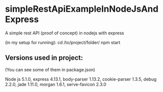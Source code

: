 # simpleRestApiExampleInNodeJsAndExpress

A simple rest API (proof of concept) in nodejs
with express

(in my setup for running):
cd /to/project/folder/
npm start

## Versions used in project:
(You can see some of them in package.json)

Node js 5.1.0, 
express 4.13.1, 
body-parser 1.13.2, 
cookie-parser 1.3.5, 
debug 2.2.0, 
jade 1.11.0, 
morgan 1.6.1, 
serve-favicon 2.3.0
